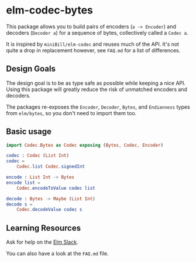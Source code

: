 # elm-codec-bytes

This package allows you to build pairs of encoders (`a -> Encoder`) and decoders (`Decoder a`) for a sequence of bytes, collectively called a `Codec a`.

It is inspired by `miniBill/elm-codec` and reuses much of the API. 
It's not quite a drop in replacement however, see `FAQ.md` for a list of differences.

## Design Goals

The design goal is to be as type safe as possible while keeping a nice API.
Using this package will greatly reduce the risk of unmatched encoders and decoders.

The packages re-exposes the `Encoder`, `Decoder`, `Bytes`, and `Endianness` types from `elm/bytes`, so you don't need to import them too.

## Basic usage

```elm
import Codec.Bytes as Codec exposing (Bytes, Codec, Encoder)

codec : Codec (List Int)
codec =
    Codec.list Codec.signedInt

encode : List Int -> Bytes
encode list =
    Codec.encodeToValue codec list

decode : Bytes -> Maybe (List Int)
decode s =
    Codec.decodeValue codec s
```

## Learning Resources

Ask for help on the [Elm Slack](https://elmlang.herokuapp.com/).

You can also have a look at the `FAQ.md` file.
